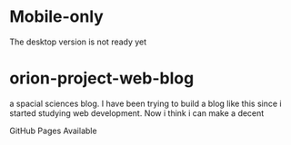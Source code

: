 # Mobile-only
The desktop version is not ready yet

# orion-project-web-blog
a spacial sciences blog. I have been trying to build a blog like this since i started studying web development. Now i think i can make a decent

GitHub Pages Available


